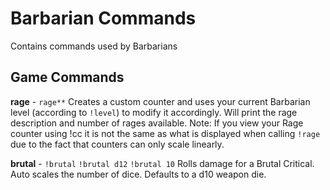 # Barbarian Commands

Contains commands used by Barbarians

## Game Commands

**rage** - `rage**`
Creates a custom counter and uses your current Barbarian level (according to `!level`) to modify it accordingly. Will print the rage description and number of rages available.
Note: If you view your Rage counter using !cc it is not the same as what is displayed when calling `!rage` due to the fact that counters can only scale linearly.

**brutal** - `!brutal` `!brutal d12` `!brutal 10`
Rolls damage for a Brutal Critical. Auto scales the number of dice. Defaults to a d10 weapon die.